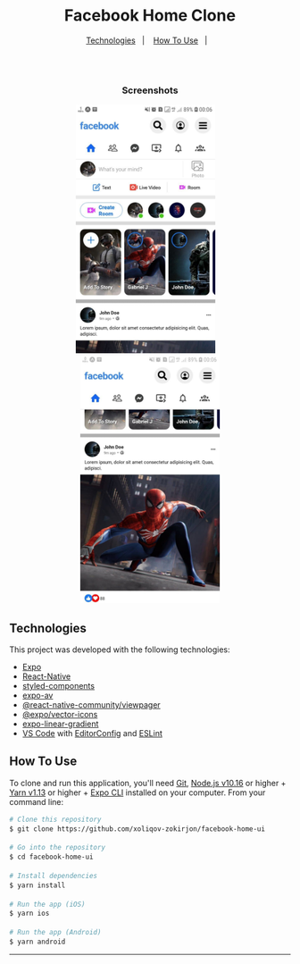 <h1 align="center">
    Facebook Home Clone
</h1>

<p align="center">
  <a href="#technologies">Technologies</a>&nbsp;&nbsp;&nbsp;|&nbsp;&nbsp;&nbsp;
  <a href="#how-to-use">How To Use</a>&nbsp;&nbsp;&nbsp;|&nbsp;&nbsp;&nbsp;
</p>

<br>
<br>

<h3 align="center">
    Screenshots
</h3>
<p align="center">
  <img src="screenshots/facebook.jpg" width="250"> &nbsp;&nbsp;&nbsp;
  <img src="screenshots/facebook-1.jpg" width="250">
</p>

## Technologies

This project was developed with the following technologies:

- [Expo](https://expo.io/)
- [React-Native](https://facebook.github.io/react-native/)
- [styled-components](https://www.styled-components.com/)
- [expo-av](https://docs.expo.io/versions/latest/sdk/av/)
- [@react-native-community/viewpager](https://github.com/react-native-community/react-native-viewpager)
- [@expo/vector-icons](https://expo.github.io/vector-icons/)
- [expo-linear-gradient](https://docs.expo.io/versions/latest/sdk/linear-gradient/)
- [VS Code][vc] with [EditorConfig][vceditconfig] and [ESLint][vceslint]

## How To Use

To clone and run this application, you'll need [Git](https://git-scm.com), [Node.js v10.16][nodejs] or higher + [Yarn v1.13][yarn] or higher + [Expo CLI][expo] installed on your computer. From your command line:

```bash
# Clone this repository
$ git clone https://github.com/xoliqov-zokirjon/facebook-home-ui

# Go into the repository
$ cd facebook-home-ui

# Install dependencies
$ yarn install

# Run the app (iOS)
$ yarn ios

# Run the app (Android)
$ yarn android
```

---

[nodejs]: https://nodejs.org/
[expo]: https://expo.io/tools
[yarn]: https://yarnpkg.com/
[vc]: https://code.visualstudio.com/
[vceditconfig]: https://marketplace.visualstudio.com/items?itemName=EditorConfig.EditorConfig
[vceslint]: https://marketplace.visualstudio.com/items?itemName=dbaeumer.vscode-eslint
 
